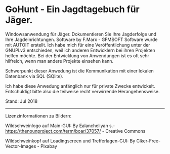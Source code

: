 # GoHunt - Ein Jagdtagebuch für Jäger.

Windowsanwendung für Jäger. Dokumentieren Sie Ihre Jagderfolge und Ihre Jagdeinrichtungen. Software by F.Marx - GFMSOFT
Software wurde mit AUTOIT erstellt. Ich habe mich für eine Veröffentlichung unter der GNUPLv3 entschieden, weil ich anderen Entwicklern bei ihren Projekten helfen möchte. Bei der Entwicklung von Anwendungen ist es oft sehr hilfreich, wenn man andere Projekte einsehen kann.

Schwerpunkt dieser Anwedung ist die Kommunikation mit einer lokalen Datenbank via SQL (SQlite).

Ich habe diese Anwedung anfänglich nur für private Zwecke entwickelt.
Entschuldigt bitte also die teilweise recht verwirrende Herangehensweise.

Stand: Jul 2018

_______________________________________________

Lizenzinformationen zu Bildern:

Wildschweinlogo auf Main-GUI:
By Ealancheliyan s.- https://thenounproject.com/term/boar/37057/ - Creative Commons

Wildschweinkopf auf Loadingscreen und Trefferlagen-GUI:
By Clker-Free-Vector-Images - Pixabay











